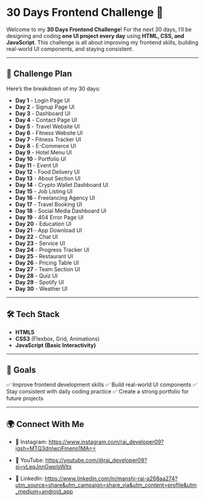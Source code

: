 # 30 Days Frontend Challenge 🚀

Welcome to my **30 Days Frontend Challenge**!
For the next 30 days, I’ll be designing and coding **one UI project every day** using **HTML, CSS, and JavaScript**.
This challenge is all about improving my frontend skills, building real-world UI components, and staying consistent.

---

## 📅 Challenge Plan

Here’s the breakdown of my 30 days:

* **Day 1** - Login Page UI
* **Day 2** - Signup Page UI
* **Day 3** - Dashboard UI
* **Day 4** - Contact Page UI
* **Day 5** - Travel Website UI
* **Day 6** - Fitness Website UI
* **Day 7** - Fitness Tracker UI
* **Day 8** - E-Commerce UI
* **Day 9** - Hotel Menu UI
* **Day 10** - Portfolio UI
* **Day 11** - Event UI
* **Day 12** - Food Delivery UI
* **Day 13** - About Section UI
* **Day 14** - Crypto Wallet Dashboard UI
* **Day 15** - Job Listing UI
* **Day 16** - Freelancing Agency UI
* **Day 17** - Travel Booking UI
* **Day 18** - Social Media Dashboard UI
* **Day 19** - 404 Error Page UI
* **Day 20** - Education UI
* **Day 21** - App Download UI
* **Day 22** - Chat UI
* **Day 23** - Service UI
* **Day 24** - Progress Tracker UI
* **Day 25** - Restaurant UI
* **Day 26** - Pricing Table UI
* **Day 27** - Team Section UI
* **Day 28** - Quiz UI
* **Day 29** - Spotify UI
* **Day 30** - Weather UI

---

## 🛠️ Tech Stack

* **HTML5**
* **CSS3** (Flexbox, Grid, Animations)
* **JavaScript (Basic Interactivity)**

---

## 🎯 Goals

✅ Improve frontend development skills
✅ Build real-world UI components
✅ Stay consistent with daily coding practice
✅ Create a strong portfolio for future projects

---

## 🌍 Connect With Me

* 📸 Instagram: https://www.instagram.com/rai_developer09?igsh=MTQ3dnIwcjFmeno1MA==

* 🎥 YouTube: https://youtube.com/@rai_developer09?si=vLeqJnnGwplsWltx

* 💼 LinkedIn: https://www.linkedin.com/in/manshi-rai-a268aa274?utm_source=share&utm_campaign=share_via&utm_content=profile&utm_medium=android_app
